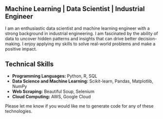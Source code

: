 

## Machine Learning | Data Scientist | Industrial Engineer 

I am an enthusiastic data scientist and machine learning engineer with a strong background in industrial engineering.
I am fascinated by the ability of data to uncover hidden patterns and insights that can drive better decision-making.
I enjoy applying my skills to solve real-world problems and make a positive impact.

## **Technical Skills**

* **Programming Languages:** Python, R, SQL
* **Data Science and Machine Learning:** Scikit-learn, Pandas, Matplotlib, NumPy
* **Web Scraping:** Beautiful Soup, Selenium
* **Cloud Computing:** AWS, Google Cloud

Please let me know if you would like me to generate code for any of these technologies.
